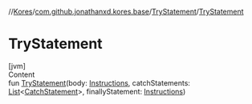 //[Kores](../../index.md)/[com.github.jonathanxd.kores.base](../index.md)/[TryStatement](index.md)/[TryStatement](-try-statement.md)



# TryStatement  
[jvm]  
Content  
fun [TryStatement](-try-statement.md)(body: [Instructions](../../com.github.jonathanxd.kores/-instructions/index.md), catchStatements: [List](https://kotlinlang.org/api/latest/jvm/stdlib/kotlin.collections/-list/index.html)<[CatchStatement](../-catch-statement/index.md)>, finallyStatement: [Instructions](../../com.github.jonathanxd.kores/-instructions/index.md))  




